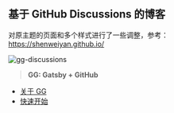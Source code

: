 ## 基于 GitHub Discussions 的博客

对原主题的页面和多个样式进行了一些调整，参考：https://shenweiyan.github.io/

![gg-discussions](https://slab-1251708715.cos.ap-guangzhou.myqcloud.com/KGarden/2023/gg-discussions.png)

> **GG: Gatsby + GitHub**

- [关于 GG](https://github.com/lencx/gg/discussions/4)
- [快速开始](https://github.com/lencx/gg/discussions/5)


<!-- Security scan triggered at 2025-09-02 14:23:48 -->